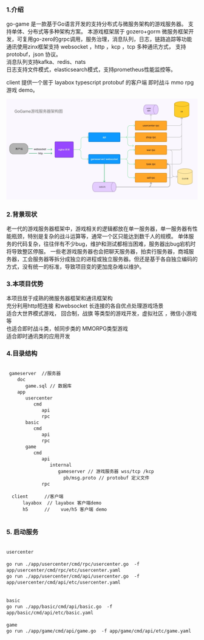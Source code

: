  

### 1.介绍
 
go-game 是一款基于Go语言开发的支持分布式与微服务架构的游戏服务器。 支持单体、分布式等多种架构方案。 
本游戏框架居于 gozero+gorm 微服务框架开发，可复用go-zero的grpc调用，服务治理，消息队列，日志，链路追踪等功能  \
通讯使用zinx框架支持 websocket ，http ，kcp ，tcp 多种通讯方式， 支持protobuf，json 协议。   \
消息队列支持kafka、redis、nats \
日志支持文件模式，elasticsearch模式，支持prometheus性能监控等。 

client 提供一个居于  layabox typescript protobuf 的客户端 即时战斗 mmo rpg 游戏 demo。
 
![架构图](gogame.jpg) 
 
### 2.背景现状

老一代的游戏服务器框架中，游戏相关的逻辑都放在单一服务器，单一服务器有性能瓶颈，特别是复杂的战斗运算等，通常一个区只能达到数千人的规模。 单体服务的代码复杂，往往伴有不少bug，维护和测试都相当困难，服务器出bug宕机时将导致整区停服。 一些老游戏服务器也会把聊天服务器，拍卖行服务器，商城服务器，工会服务器等拆分成独立的进程或独立服务器。但还是基于各自独立编码的方式，没有统一的标准，导致项目变的更加庞杂难以维护。


### 3.本项目优势
 
  本项目居于成熟的微服务器框架和通讯框架构 \
  充分利用http短连接 和websocket 长连接的各自优点处理游戏场景 \
  适合大世界模式游戏， 回合制，战旗 等类型的游戏开发，虚拟社区 ，微信小游戏等\
  也适合即时战斗类，帧同步类的 MMORPG类型游戏 \
  适合即时通讯类的应用开发 

  ### 4.目录结构

  ```golang

   gameserver  //服务器
      doc
         game.sql // 数据库
      app
         usercenter
            cmd
               api
               rpc
         basic 
            cmd 
               api 
               rpc
         game
            cmd
               api
                  internal
                     gameserver // 游戏服务器 wss/tcp /kcp
                       pb/msg.proto // protobuf 定义文件
               rpc

    client      //客户端
        layabox  // layabox 客户端demo  
        h5      //    vue/h5 客户端 demo          
     

```
     
  ### 5. 启动服务

  ```language

usercenter
 
  go run ./app/usercenter/cmd/rpc/usercenter.go  -f app/usercenter/cmd/rpc/etc/usercenter.yaml 
  go run ./app/usercenter/cmd/api/usercenter.go  -f app/usercenter/cmd/api/etc/usercenter.yaml
 

  basic
  go run ./app/basic/cmd/api/basic.go  -f app/basic/cmd/api/etc/basic.yaml
 
  game 
  go run ./app/game/cmd/api/game.go  -f app/game/cmd/api/etc/game.yaml
 

```



        


 
